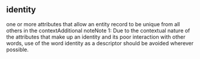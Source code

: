 ## identity

one or more attributes that allow an entity record to be unique from all others in the contextAdditional noteNote 1: Due to the contextual nature of the attributes that make up an identity and its poor interaction with other words, use of the word identity as a descriptor should be avoided wherever possible.

